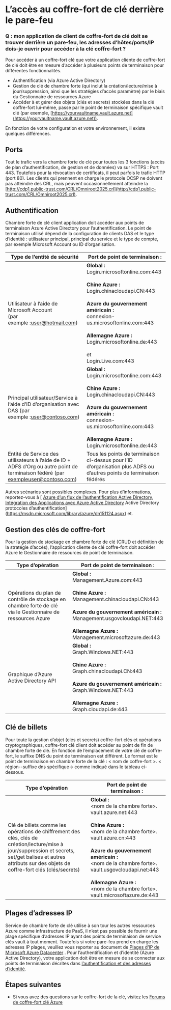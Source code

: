 <properties
    pageTitle="Accéder à clé Vault pare-feu | Microsoft Azure"
    description="Découvrez comment accéder aux coffre-fort de clé à partir d’une application derrière un pare-feu"
    services="key-vault"
    documentationCenter=""
    authors="amitbapat"
    manager="mbaldwin"
    tags="azure-resource-manager"/>

<tags
    ms.service="key-vault"
    ms.workload="identity"
    ms.tgt_pltfrm="na"
    ms.devlang="na"
    ms.topic="hero-article"
    ms.date="09/13/2016"
    ms.author="ambapat"/>

# <a name="accessing-key-vault-behind-firewall"></a>L’accès au coffre-fort de clé derrière le pare-feu
### <a name="q-my-key-vault-client-application-needs-to-be-behind-a-firewall-what-portshostsip-addresses-should-i-open-to-enable-access-to-key-vault"></a>Q : mon application de client de coffre-fort de clé doit se trouver derrière un pare-feu, les adresses d’hôtes/ports/IP dois-je ouvrir pour accéder à la clé coffre-fort ?

Pour accéder à un coffre-fort clé que votre application cliente de coffre-fort de clé doit être en mesure d’accéder à plusieurs points de terminaison pour différentes fonctionnalités.

- Authentification (via Azure Active Directory)
- Gestion de clé de chambre forte (qui inclut la création/lecture/mise à jour/suppression, ainsi que les stratégies d’accès paramètre) par le biais du Gestionnaire de ressources Azure
- Accéder à et gérer des objets (clés et secrets) stockées dans la clé coffre-fort lui-même, passe par le point de terminaison spécifique vault clé (par exemple, [https://yourvaultname.vault.azure.net](https://yourvaultname.vault.azure.net)).  

En fonction de votre configuration et votre environnement, il existe quelques différences.   

## <a name="ports"></a>Ports

Tout le trafic vers la chambre forte de clé pour toutes les 3 fonctions (accès de plan d’authentification, de gestion et de données) va sur HTTPS : Port 443. Toutefois pour la révocation de certificats, il peut parfois le trafic HTTP (port 80). Les clients qui prennent en charge le protocole OCSP ne doivent pas atteindre des CRL, mais peuvent occasionnellement atteindre la [http://cdp1.public-trust.com/CRL/Omniroot2025.crl](http://cdp1.public-trust.com/CRL/Omniroot2025.crl).  

## <a name="authentication"></a>Authentification

Chambre forte de clé client application doit accéder aux points de terminaison Azure Active Directory pour l’authentification. Le point de terminaison utilisé dépend de la configuration de clients DAS et le type d’identité : utilisateur principal, principal du service et le type de compte, par exemple Microsoft Account ou ID d’organisation.  

| Type de l’entité de sécurité | Port de point de terminaison : |
|----------------|---------------|
| Utilisateur à l’aide de Microsoft Account<br> (par exemple :user@hotmail.com) | **Global :**<br> Login.microsoftonline.com:443<br><br> **Chine Azure :**<br> Login.chinacloudapi.CN:443<br><br>**Azure du gouvernement américain :**<br> connexion-us.microsoftonline.com:443<br><br>**Allemagne Azure :**<br> Login.microsoftonline.de:443<br><br> et <br>Login.Live.com:443   |
| Principal utilisateur/Service à l’aide d’ID d’organisation avec DAS (par exemple :user@contoso.com) | **Global :**<br> Login.microsoftonline.com:443<br><br> **Chine Azure :**<br> Login.chinacloudapi.CN:443<br><br>**Azure du gouvernement américain :**<br> connexion-us.microsoftonline.com:443<br><br>**Allemagne Azure :**<br> Login.microsoftonline.de:443 |
| Entité de Service des utilisateurs à l’aide de ID + ADFS d’Org ou autre point de terminaison fédéré (par exempleuser@contoso.com) | Tous les points de terminaison ci-dessus pour l’ID d’organisation plus ADFS ou d’autres points de terminaison fédérés |

Autres scénarios sont possibles complexes. Pour plus d’informations, reportez-vous à [ [Azure d’un flux de l’authentification Active Directory](/documentation/articles/active-directory-authentication-scenarios/), [Intégration des Applications avec Azure Active Directory](/documentation/articles/active-directory-integrating-applications/) Active Directory protocoles d’authentification](https://msdn.microsoft.com/library/azure/dn151124.aspx) et.  

## <a name="key-vault-management"></a>Gestion des clés de coffre-fort

Pour la gestion de stockage en chambre forte de clé (CRUD et définition de la stratégie d’accès), l’application cliente de clé coffre-fort doit accéder Azure le Gestionnaire de ressources de point de terminaison.  

| Type d’opération | Port de point de terminaison : |
|----------------|---------------|
| Opérations du plan de contrôle de stockage en chambre forte de clé<br> via le Gestionnaire de ressources Azure | **Global :**<br> Management.Azure.com:443<br><br> **Chine Azure :**<br> Management.chinacloudapi.CN:443<br><br> **Azure du gouvernement américain :**<br> Management.usgovcloudapi.NET:443<br><br> **Allemagne Azure :**<br> Management.microsoftazure.de:443 |
| Graphique d’Azure Active Directory API | **Global :**<br> Graph.Windows.NET:443<br><br> **Chine Azure :**<br> Graph.chinacloudapi.CN:443<br><br> **Azure du gouvernement américain :**<br> Graph.Windows.NET:443<br><br> **Allemagne Azure :**<br> Graph.cloudapi.de:443 |

## <a name="key-vault-operations"></a>Clé de billets

Pour toute la gestion d’objet (clés et secrets) coffre-fort clés et opérations cryptographiques, coffre-fort clé client doit accéder au point de fin de chambre forte de clé. En fonction de l’emplacement de votre clé de coffre-fort, le suffixe DNS du point de terminaison est différent. Le format est le point de terminaison en chambre forte de la clé : < nom de coffre-fort >. < région--suffixe dns spécifique-> comme indiqué dans le tableau ci-dessous.  

| Type d’opération | Port de point de terminaison : |
|----------------|---------------|
| Clé de billets comme les opérations de chiffrement des clés, clés de création/lecture/mise à jour/suppression et secrets, set/get balises et autres attributs sur des objets de coffre-fort clés (clés/secrets)     | **Global :**<br> &lt;nom de la chambre forte&gt;. vault.azure.net:443<br><br> **Chine Azure :**<br> &lt;nom de la chambre forte&gt;. vault.azure.cn:443<br><br> **Azure du gouvernement américain :**<br> &lt;nom de la chambre forte&gt;. vault.usgovcloudapi.net:443<br><br> **Allemagne Azure :**<br> &lt;nom de la chambre forte&gt;. vault.microsoftazure.de:443 |

## <a name="ip-address-ranges"></a>Plages d’adresses IP

Service de chambre forte de clé utilise à son tour les autres ressources Azure comme infrastructure de PaaS, il n’est pas possible de fournir une plage spécifique d’adresses IP ayant des points de terminaison de service clés vault à tout moment. Toutefois si votre pare-feu prend en charge les adresses IP plages, veuillez vous reporter au document de [Plages d’IP de Microsoft Azure Datacenter](https://www.microsoft.com/download/details.aspx?id=41653) .   Pour l’authentification et d’identité (Azure Active Directory), votre application doit être en mesure de se connecter aux points de terminaison décrites dans [l’authentification et des adresses d’identité](https://support.office.com/article/Office-365-URLs-and-IP-address-ranges-8548a211-3fe7-47cb-abb1-355ea5aa88a2).

## <a name="next-steps"></a>Étapes suivantes

- Si vous avez des questions sur le coffre-fort de la clé, visitez les [Forums de coffre-fort clé Azure](https://social.msdn.microsoft.com/forums/azure/home?forum=AzureKeyVault)

